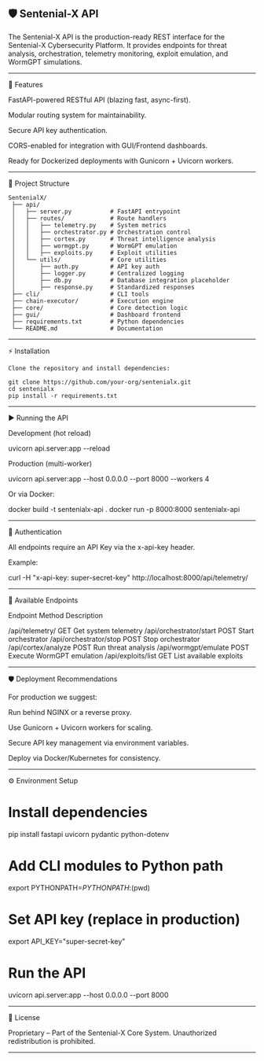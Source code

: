 ## 🛡 Sentenial-X API ##

The Sentenial-X API is the production-ready REST interface for the Sentenial-X Cybersecurity Platform.
It provides endpoints for threat analysis, orchestration, telemetry monitoring, exploit emulation, and WormGPT simulations.


---

🚀 Features

FastAPI-powered RESTful API (blazing fast, async-first).

Modular routing system for maintainability.

Secure API key authentication.

CORS-enabled for integration with GUI/Frontend dashboards.

Ready for Dockerized deployments with Gunicorn + Uvicorn workers.



---

📂 Project Structure
```
SentenialX/
 ├── api/
 │   ├── server.py           # FastAPI entrypoint
 │   ├── routes/             # Route handlers
 │   │   ├── telemetry.py    # System metrics
 │   │   ├── orchestrator.py # Orchestration control
 │   │   ├── cortex.py       # Threat intelligence analysis
 │   │   ├── wormgpt.py      # WormGPT emulation
 │   │   ├── exploits.py     # Exploit utilities
 │   └── utils/              # Core utilities
 │       ├── auth.py         # API key auth
 │       ├── logger.py       # Centralized logging
 │       ├── db.py           # Database integration placeholder
 │       ├── response.py     # Standardized responses
 ├── cli/                    # CLI tools
 ├── chain-executor/         # Execution engine
 ├── core/                   # Core detection logic
 ├── gui/                    # Dashboard frontend
 ├── requirements.txt        # Python dependencies
 └── README.md               # Documentation
```

---

⚡ Installation
```
Clone the repository and install dependencies:

git clone https://github.com/your-org/sentenialx.git
cd sentenialx
pip install -r requirements.txt
```

---

▶️ Running the API

Development (hot reload)

uvicorn api.server:app --reload

Production (multi-worker)

uvicorn api.server:app --host 0.0.0.0 --port 8000 --workers 4

Or via Docker:

docker build -t sentenialx-api .
docker run -p 8000:8000 sentenialx-api


---

🔑 Authentication

All endpoints require an API Key via the x-api-key header.

Example:

curl -H "x-api-key: super-secret-key" http://localhost:8000/api/telemetry/


---

📡 Available Endpoints

Endpoint	Method	Description

/api/telemetry/	GET	Get system telemetry
/api/orchestrator/start	POST	Start orchestrator
/api/orchestrator/stop	POST	Stop orchestrator
/api/cortex/analyze	POST	Run threat analysis
/api/wormgpt/emulate	POST	Execute WormGPT emulation
/api/exploits/list	GET	List available exploits



---

🛡 Deployment Recommendations

For production we suggest:

Run behind NGINX or a reverse proxy.

Use Gunicorn + Uvicorn workers for scaling.

Secure API key management via environment variables.

Deploy via Docker/Kubernetes for consistency.



---

⚙️ Environment Setup

# Install dependencies
pip install fastapi uvicorn pydantic python-dotenv

# Add CLI modules to Python path
export PYTHONPATH=$PYTHONPATH:$(pwd)

# Set API key (replace in production)
export API_KEY="super-secret-key"

# Run the API
uvicorn api.server:app --host 0.0.0.0 --port 8000


---

📜 License

Proprietary – Part of the Sentenial-X Core System.
Unauthorized redistribution is prohibited.


---
